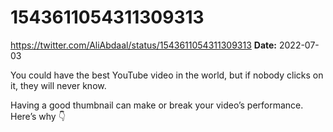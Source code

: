 # 1543611054311309313
https://twitter.com/AliAbdaal/status/1543611054311309313
**Date:** 2022-07-03

You could have the best YouTube video in the world, but if nobody clicks on it, they will never know.

Having a good thumbnail can make or break your video’s performance. Here’s why 👇
